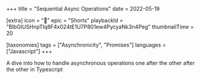 +++
title = "Sequential Async Operations"
date = 2022-05-19

[extra]
icon = "🎥"
epic = "Shorts"
playbackId = "BlbGIUSHnpTlq8F4x024tE1U7P801ew4PycyaNk3n4Peg"
thumbnailTime = 20

[taxonomies]
tags = ["Asynchronicity", "Promises"]
languages = ["Javascript"]
+++

A dive into how to handle asynchronous operations one after the other after the other in Typescript

